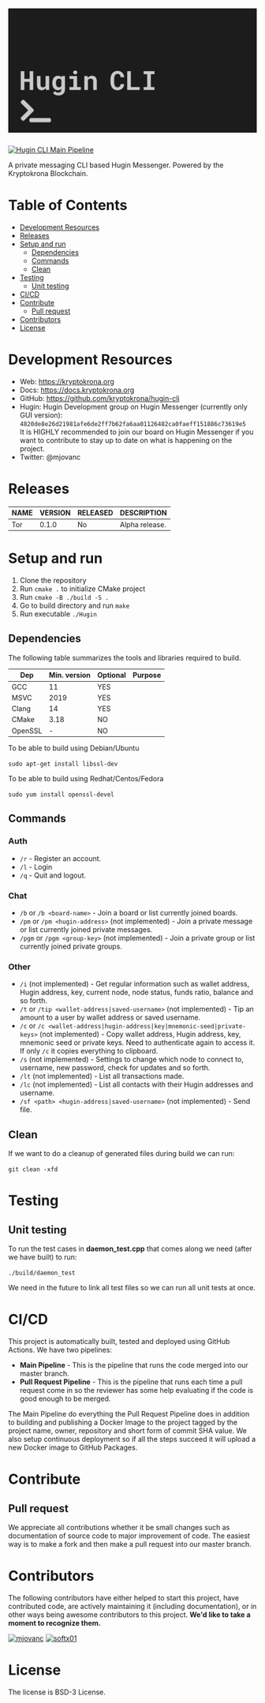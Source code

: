 # ![Hugin CLI](resources/hugin-cli-logo-github.png)

[![Hugin CLI Main Pipeline](https://github.com/kryptokrona/hugin-cli/actions/workflows/main-ci.yml/badge.svg)](https://github.com/kryptokrona/hugin-cli/actions/workflows/main-ci.yml)

A private messaging CLI based Hugin Messenger. Powered by the Kryptokrona Blockchain.

# Table of Contents

- [Development Resources](#development-resources)
- [Releases](#releases)
- [Setup and run](#setup-and-run)
  - [Dependencies](#dependencies)
  - [Commands](#commands)
  - [Clean](#clean)
- [Testing](#testing)
  - [Unit testing](#unit-testing)
- [CI/CD](#cicd)
- [Contribute](#contribute)
  - [Pull request](#pull-request)
- [Contributors](#contributors)
- [License](#license)

# Development Resources

- Web: https://kryptokrona.org
- Docs: https://docs.kryptokrona.org
- GitHub: https://github.com/kryptokrona/hugin-cli
- Hugin: Hugin Development group on Hugin Messenger (currently only GUI version): `4820de8e26d21981afe6de2ff7b62fa6aa01126482ca0faeff151886c73619e5` \
  It is HIGHLY recommended to join our board on Hugin Messenger if you want to contribute to stay up to date on what is happening on the project.
- Twitter: @mjovanc

# Releases

| NAME | VERSION                                                            | RELEASED | DESCRIPTION    |
|------|--------------------------------------------------------------------|----------|----------------|
| Tor  | 0.1.0 | No       | Alpha release. |

# Setup and run

1. Clone the repository
2. Run `cmake .` to initialize CMake project
3. Run `cmake -B ./build -S .`
4. Go to build directory and run `make`
5. Run executable `./Hugin`

## Dependencies

The following table summarizes the tools and libraries required to build.

| Dep     | Min. version | Optional | Purpose |
|---------|--------------|----------|---------|
| GCC     | 11           | YES      |         |
| MSVC    | 2019         | YES      |         |
| Clang   | 14           | YES      |         |
| CMake   | 3.18         | NO       |         |
| OpenSSL | -            | NO       |         |

To be able to build using Debian/Ubuntu

`sudo apt-get install libssl-dev`

To be able to build using Redhat/Centos/Fedora

`sudo yum install openssl-devel`

## Commands

### Auth
- `/r` - Register an account.
- `/l` - Login
- `/q` - Quit and logout.

### Chat

- `/b` or `/b <board-name>` - Join a board or list currently joined boards.
- `/pm` or `/pm <hugin-address>` (not implemented) - Join a private message or list currently joined private messages.
- `/pgm` or `/pgm <group-key>` (not implemented) - Join a private group or list currently joined private groups.

### Other
- `/i` (not implemented) - Get regular information such as wallet address, Hugin address, key, current node, node status, funds ratio, balance and so forth.
- `/t` or `/tip <wallet-address|saved-username>` (not implemented) - Tip an amount to a user by wallet address or saved username.
- `/c` or `/c <wallet-address|hugin-address|key|mnemonic-seed|private-keys>` (not implemented) - Copy wallet address, Hugin address, key, mnemonic seed or private keys. Need to authenticate again to access it. If only `/c` it copies everything to clipboard.
- `/s` (not implemented) - Settings to change which node to connect to, username, new password, check for updates and so forth.
- `/lt` (not implemented) - List all transactions made.
- `/lc` (not implemented) - List all contacts with their Hugin addresses and username.
- `/sf <path> <hugin-address|saved-username>` (not implemented) - Send file.

## Clean

If we want to do a cleanup of generated files during build we can run:

`git clean -xfd`

# Testing

## Unit testing

To run the test cases in **daemon_test.cpp** that comes along we need (after we have built) to run:

`./build/daemon_test`

We need in the future to link all test files so we can run all unit tests at once.

# CI/CD

This project is automatically built, tested and deployed using GitHub Actions. We have two pipelines:

- **Main Pipeline** - This is the pipeline that runs the code merged into our master branch.
- **Pull Request Pipeline** - This is the pipeline that runs each time a pull request come in so the reviewer has some
  help evaluating if the code is good enough to be merged.

The Main Pipeline do everything the Pull Request Pipeline does in addition to building and publishing a Docker Image to
the project tagged by the project name, owner, repository and short form of commit SHA value. We also setup continuous
deployment so if all the steps succeed it will upload a new Docker image to GitHub Packages.

# Contribute

## Pull request

We appreciate all contributions whether it be small changes such as documentation of source code to major improvement of
code. The easiest way is to make a fork and then make a pull request into our master branch.

# Contributors

The following contributors have either helped to start this project, have contributed
code, are actively maintaining it (including documentation), or in other ways
being awesome contributors to this project. **We'd like to take a moment to recognize them.**

[<img src="https://github.com/mjovanc.png?size=72" alt="mjovanc" width="72">](https://github.com/mjovanc)
[<img src="https://github.com/softx01.png?size=72" alt="softx01" width="72">](https://github.com/softx01)

# License

The license is BSD-3 License.
